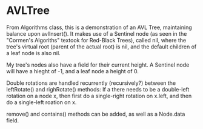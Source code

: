 # AVLTree
From Algorithms class, this is a demonstration of an AVL Tree, maintaining balance upon avlInsert().
It makes use of a Sentinel node (as seen in the "Cormen's Algoriths" textook for Red-Black Trees), called nil, where the tree's virtual root (parent of the actual root) is nil, and the default children of a leaf node is also nil.

My tree's nodes also have a field for their current height. A Sentinel node will have a hieght of -1, and a leaf node a height of 0.

Double rotations are handled recurrently (recursively?) between the leftRotate() and righRotate() methods: If a there needs to be a double-left rotation on a node x, then first do a single-right rotation on x.left, and then do a single-left roation on x.

remove() and contains() methods can be added, as well as a Node.data field.
